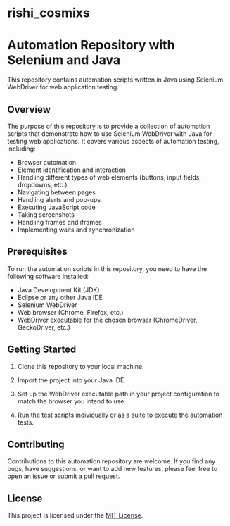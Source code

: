 # rishi_cosmixs
# Automation Repository with Selenium and Java

This repository contains automation scripts written in Java using Selenium WebDriver for web application testing.

## Overview

The purpose of this repository is to provide a collection of automation scripts that demonstrate how to use Selenium WebDriver with Java for testing web applications. It covers various aspects of automation testing, including:

- Browser automation
- Element identification and interaction
- Handling different types of web elements (buttons, input fields, dropdowns, etc.)
- Navigating between pages
- Handling alerts and pop-ups
- Executing JavaScript code
- Taking screenshots
- Handling frames and iframes
- Implementing waits and synchronization

## Prerequisites

To run the automation scripts in this repository, you need to have the following software installed:

- Java Development Kit (JDK)
- Eclipse or any other Java IDE
- Selenium WebDriver
- Web browser (Chrome, Firefox, etc.)
- WebDriver executable for the chosen browser (ChromeDriver, GeckoDriver, etc.)

## Getting Started

1. Clone this repository to your local machine:

2. Import the project into your Java IDE.

3. Set up the WebDriver executable path in your project configuration to match the browser you intend to use.

4. Run the test scripts individually or as a suite to execute the automation tests.

## Contributing

Contributions to this automation repository are welcome. If you find any bugs, have suggestions, or want to add new features, please feel free to open an issue or submit a pull request.

## License

This project is licensed under the [MIT License](LICENSE).